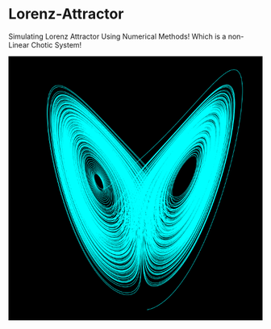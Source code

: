 # Lorenz-Attractor
Simulating Lorenz Attractor Using Numerical Methods!
Which is a non-Linear Chotic System!

![](images/Lorenz.PNG)

